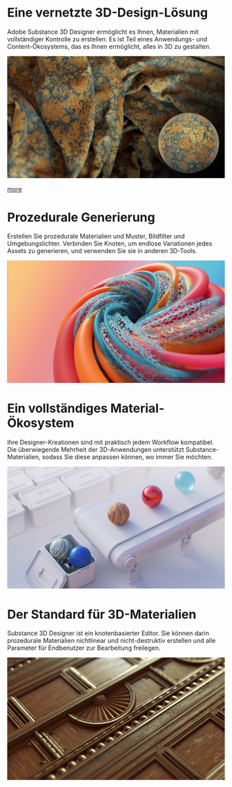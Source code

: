 # Eine vernetzte 3D-Design-Lösung
Adobe Substance 3D Designer ermöglicht es Ihnen, Materialien mit vollständiger Kontrolle zu erstellen. Es ist Teil eines Anwendungs- und Content-Ökosystems, das es Ihnen ermöglicht, alles in 3D zu gestalten.

![visual](feature_1.png)

[more](https://www.adobe.com/go/substance-3d-ccd-banner_de)

# Prozedurale Generierung
Erstellen Sie prozedurale Materialien und Muster, Bildfilter und Umgebungslichter. Verbinden Sie Knoten, um endlose Variationen jedes Assets zu generieren, und verwenden Sie sie in anderen 3D-Tools.

![visual](feature_2.png)

# Ein vollständiges Material-Ökosystem
Ihre Designer-Kreationen sind mit praktisch jedem Workflow kompatibel. Die überwiegende Mehrheit der 3D-Anwendungen unterstützt Substance-Materialien, sodass Sie diese anpassen können, wo immer Sie möchten.

![visual](feature_3.png)

# Der Standard für 3D-Materialien
Substance 3D Designer ist ein knotenbasierter Editor. Sie können darin prozedurale Materialien nichtlinear und nicht-destruktiv erstellen und alle Parameter für Endbenutzer zur Bearbeitung freilegen.

![visual](feature_4.png)